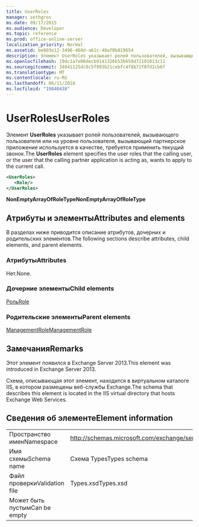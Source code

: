 ```yaml
---
title: UserRoles
manager: sethgros
ms.date: 09/17/2015
ms.audience: Developer
ms.topic: reference
ms.prod: office-online-server
localization_priority: Normal
ms.assetid: be003e12-3496-468d-a61c-48af0b819654
description: Элемент UserRoles указывает ролей пользователей, вызывающего пользователя или на уровне пользователя, вызывающий партнерское приложение используется в качестве, требуется применить текущий звонок.
ms.openlocfilehash: 19dc1a7e00decb9141326b53b650d72101013c11
ms.sourcegitcommit: 34041125dc8c5f993b21cebfc4f8b72f0fd2cb6f
ms.translationtype: MT
ms.contentlocale: ru-RU
ms.lasthandoff: 06/11/2018
ms.locfileid: "19840438"
---
```

# <a name="userroles"></a><span data-ttu-id="f2cdc-103">UserRoles</span><span class="sxs-lookup"><span data-stu-id="f2cdc-103">UserRoles</span></span>

<span data-ttu-id="f2cdc-104">Элемент **UserRoles** указывает ролей пользователей, вызывающего пользователя или на уровне пользователя, вызывающий партнерское приложение используется в качестве, требуется применить текущий звонок.</span><span class="sxs-lookup"><span data-stu-id="f2cdc-104">The **UserRoles** element specifies the user roles that the calling user, or the user that the calling partner application is acting as, wants to apply to the current call.</span></span> 
  
```XML
<UserRoles>
   <Role/>
</UserRoles>
```

 <span data-ttu-id="f2cdc-105">**NonEmptyArrayOfRoleType**</span><span class="sxs-lookup"><span data-stu-id="f2cdc-105">**NonEmptyArrayOfRoleType**</span></span>
## <a name="attributes-and-elements"></a><span data-ttu-id="f2cdc-106">Атрибуты и элементы</span><span class="sxs-lookup"><span data-stu-id="f2cdc-106">Attributes and elements</span></span>

<span data-ttu-id="f2cdc-107">В разделах ниже приводится описание атрибутов, дочерних и родительских элементов.</span><span class="sxs-lookup"><span data-stu-id="f2cdc-107">The following sections describe attributes, child elements, and parent elements.</span></span>
  
### <a name="attributes"></a><span data-ttu-id="f2cdc-108">Атрибуты</span><span class="sxs-lookup"><span data-stu-id="f2cdc-108">Attributes</span></span>

<span data-ttu-id="f2cdc-109">Нет.</span><span class="sxs-lookup"><span data-stu-id="f2cdc-109">None.</span></span>
  
### <a name="child-elements"></a><span data-ttu-id="f2cdc-110">Дочерние элементы</span><span class="sxs-lookup"><span data-stu-id="f2cdc-110">Child elements</span></span>

[<span data-ttu-id="f2cdc-111">Роль</span><span class="sxs-lookup"><span data-stu-id="f2cdc-111">Role</span></span>](role.md)
  
### <a name="parent-elements"></a><span data-ttu-id="f2cdc-112">Родительские элементы</span><span class="sxs-lookup"><span data-stu-id="f2cdc-112">Parent elements</span></span>

[<span data-ttu-id="f2cdc-113">ManagementRole</span><span class="sxs-lookup"><span data-stu-id="f2cdc-113">ManagementRole</span></span>](managementrole.md)
  
## <a name="remarks"></a><span data-ttu-id="f2cdc-114">Замечания</span><span class="sxs-lookup"><span data-stu-id="f2cdc-114">Remarks</span></span>

<span data-ttu-id="f2cdc-115">Этот элемент появился в Exchange Server 2013.</span><span class="sxs-lookup"><span data-stu-id="f2cdc-115">This element was introduced in Exchange Server 2013.</span></span>
  
<span data-ttu-id="f2cdc-116">Схема, описывающая этот элемент, находится в виртуальном каталоге IIS, в котором размещены веб-службы Exchange.</span><span class="sxs-lookup"><span data-stu-id="f2cdc-116">The schema that describes this element is located in the IIS virtual directory that hosts Exchange Web Services.</span></span>
  
## <a name="element-information"></a><span data-ttu-id="f2cdc-117">Сведения об элементе</span><span class="sxs-lookup"><span data-stu-id="f2cdc-117">Element information</span></span>

|||
|:-----|:-----|
|<span data-ttu-id="f2cdc-118">Пространство имен</span><span class="sxs-lookup"><span data-stu-id="f2cdc-118">Namespace</span></span>  <br/> |http://schemas.microsoft.com/exchange/services/2006/types  <br/> |
|<span data-ttu-id="f2cdc-119">Имя схемы</span><span class="sxs-lookup"><span data-stu-id="f2cdc-119">Schema name</span></span>  <br/> |<span data-ttu-id="f2cdc-120">Схема Types</span><span class="sxs-lookup"><span data-stu-id="f2cdc-120">Types schema</span></span>  <br/> |
|<span data-ttu-id="f2cdc-121">Файл проверки</span><span class="sxs-lookup"><span data-stu-id="f2cdc-121">Validation file</span></span>  <br/> |<span data-ttu-id="f2cdc-122">Types.xsd</span><span class="sxs-lookup"><span data-stu-id="f2cdc-122">Types.xsd</span></span>  <br/> |
|<span data-ttu-id="f2cdc-123">Может быть пустым</span><span class="sxs-lookup"><span data-stu-id="f2cdc-123">Can be empty</span></span>  <br/> ||
   

